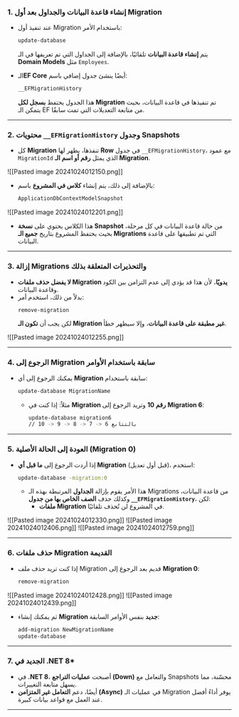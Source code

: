 ### 1. إنشاء قاعدة البيانات والجداول بعد أول Migration
- عند تنفيذ أول Migration باستخدام الأمر:
  ```bash
  update-database
  ```
  يتم **إنشاء قاعدة البيانات** تلقائيًا، بالإضافة إلى الجداول التي تم تعريفها في الـ **Domain Models** مثل `Employees`.

- الـ**EF Core** أيضًا ينشئ جدول إضافي باسم:
  ```sql
  __EFMigrationHistory
  ```
  هذا الجدول يحتفظ **بسجل لكل Migration** تم تنفيذها في قاعدة البيانات، بحيث يتمكن الـ EF من متابعة التعديلات التي تمت سابقًا.

---

### 2. محتويات `__EFMigrationHistory` وجدول Snapshots
- كل **Migration** تنفذها، يظهر لها **Row** في جدول `__EFMigrationHistory`، مع عمود `MigrationId` الذي يمثل **رقم أو اسم الـ Migration**.

![[Pasted image 20241024012150.png]]
- بالإضافة إلى ذلك، يتم إنشاء **كلاس في المشروع** باسم:
  ```cs
  ApplicationDbContextModelSnapshot
  ```

![[Pasted image 20241024012201.png]]
  - هذا الكلاس يحتوي على **نسخة Snapshot** من حالة قاعدة البيانات في كل مرحلة، بحيث يحتفظ المشروع بتاريخ **جميع الـ Migrations** التي تم تطبيقها على قاعدة البيانات.

---

### 3. إزالة Migrations والتحذيرات المتعلقة بذلك
- **لا يفضل حذف ملفات Migration يدويًا**، لأن هذا قد يؤدي إلى عدم التزامن بين الكود وقاعدة البيانات.  
- بدلاً من ذلك، استخدم أمر:
  ```bash
  remove-migration
  ```
  لكن يجب أن **تكون الـ Migration غير مطبقة على قاعدة البيانات**، وإلا سيظهر خطأ.

![[Pasted image 20241024012255.png]]

---

### 4. الرجوع إلى Migration سابقة باستخدام الأوامر
- يمكنك الرجوع إلى أي **Migration** سابقة باستخدام:
  ```bash
  update-database MigrationName
  ```
  - مثلاً: إذا كنت في **Migration رقم 10** وتريد الرجوع إلى **Migration 6**:
    ```bash
    update-database migration6
    // 10 -> 9 -> 8 -> 7 -> 6 بالتتابع
    ```

---

### 5. العودة إلى الحالة الأصلية (Migration 0)
- إذا أردت الرجوع إلى **ما قبل أي Migration** (قبل أول تعديل)، استخدم:
  ```bash
  update-database -migration:0
  ```
  - هذا الأمر يقوم بإزالة **الجداول** المرتبطة بهذه الـ Migrations من قاعدة البيانات، وكذلك حذف **الصف الخاص بها من جدول `__EFMigrationHistory`**، لكن:
    - **ملفات Migration** في المشروع لن تُحذف تلقائيًا.

![[Pasted image 20241024012330.png]]
![[Pasted image 20241024012406.png]]
![[Pasted image 20241024012759.png]]

---

### 6. حذف ملفات Migration القديمة
- إذا كنت تريد حذف ملف Migration قديم بعد الرجوع إلى **Migration 0**:
  ```bash
  remove-migration
  ```

![[Pasted image 20241024012428.png]]
![[Pasted image 20241024012439.png]]
  - ثم يمكنك إنشاء **Migration جديد** بنفس الأوامر السابقة:
    ```bash
    add-migration NewMigrationName
    update-database
    ```

---

### 7. الجديد في .NET 8* 
- في **.NET 8**، أصبحت **عمليات التراجع (Down)** والتعامل مع Snapshots محسّنة، مما يسهل متابعة التغييرات.  
- أيضًا، دعم **التعامل غير المتزامن (Async)** في عمليات الـ Migration يوفر أداءً أفضل عند العمل مع قواعد بيانات كبيرة.

---
